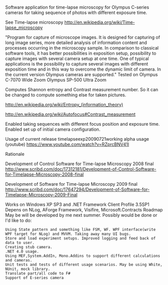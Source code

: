 Software application for time-lapse microscopy for Olympus C-series cameras for taking sequence of photos with different exposure time.

See Time-lapse microscopy http://en.wikipedia.org/wiki/Time-lapse_microscopy

"Program for capture of microscope images. It is designed for capturing of long image series, more detailed analysis of information content and processes occurring in the microscopy sample. In comparison to classical software tools, it has better possibilities in exposition setup, possibility to capture images with several camera setup at one time. One of typical applications is the possibility to capture several images with different exposition time and in this way to overcome the dynamic limit of camera. In the current version Olympus cameras are supported."
Tested on
Olympus C-7070 Wide Zoom
Olympus SP-500 Ultra Zoom



Computes Shannon entropy and Contrast measurement number. So it can be changed to compute something else for taken pictures.

http://en.wikipedia.org/wiki/Entropy_(information_theory)

http://en.wikipedia.org/wiki/Autofocus#Contrast_measurement

Enabled taking sequences with different focus position and exposure time.
Enabled set up of initial camera configuration.

Usage of current release
timelapseexp20090721working alpha usage (youtube)
https://www.youtube.com/watch?v=RZprcBNV41I


Rationale

Development of Control Software for Time-lapse Microscopy 2008 final
http://www.scribd.com/doc/17312181/Development-of-Control-Software-for-Timelapse-Microscopy-2008-final

Development of Software for Time-lapse Microscopy 2009 final
http://www.scribd.com/doc/17647294/Development-of-Software-for-Timelapse-Microscopy-2009-Final

Works on
Windows XP SP3 and .NET Framework Client Profile 3.5SP1
Depens on
NLog, AForge Framework, Visifire, Microsoft.Contracts
Roadmap
May be will be developed by me next summer.
Possibly would be done or I'd like to do:

    Using State pattern and something like FSM, WF. WPF interface(write WPF target for NLog) and MVVM. Taking away many UI bugs.
    Store and load experiment setups. Improved logging and feed back of data to user.
    Creating stub camera.
    .NET 4.0 usage.
    Using MEF,System.AddIn, Mono.Addins to support different calculations and cameras.
    Unit tests and tests of different usage scenarios. May be using White, NUnit, mock library.
    Translate part/all code to F#
    Support of E-series camera